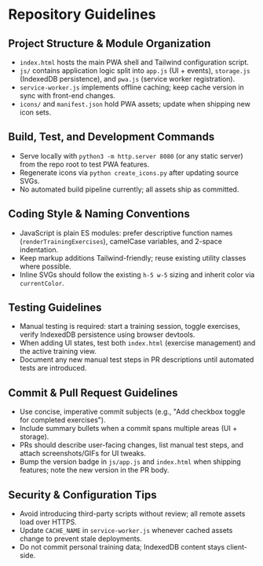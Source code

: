 # Repository Guidelines

## Project Structure & Module Organization
- `index.html` hosts the main PWA shell and Tailwind configuration script.
- `js/` contains application logic split into `app.js` (UI + events), `storage.js` (IndexedDB persistence), and `pwa.js` (service worker registration).
- `service-worker.js` implements offline caching; keep cache version in sync with front-end changes.
- `icons/` and `manifest.json` hold PWA assets; update when shipping new icon sets.

## Build, Test, and Development Commands
- Serve locally with `python3 -m http.server 8080` (or any static server) from the repo root to test PWA features.
- Regenerate icons via `python create_icons.py` after updating source SVGs.
- No automated build pipeline currently; all assets ship as committed.

## Coding Style & Naming Conventions
- JavaScript is plain ES modules: prefer descriptive function names (`renderTrainingExercises`), camelCase variables, and 2-space indentation.
- Keep markup additions Tailwind-friendly; reuse existing utility classes where possible.
- Inline SVGs should follow the existing `h-5 w-5` sizing and inherit color via `currentColor`.

## Testing Guidelines
- Manual testing is required: start a training session, toggle exercises, verify IndexedDB persistence using browser devtools.
- When adding UI states, test both `index.html` (exercise management) and the active training view.
- Document any new manual test steps in PR descriptions until automated tests are introduced.

## Commit & Pull Request Guidelines
- Use concise, imperative commit subjects (e.g., "Add checkbox toggle for completed exercises").
- Include summary bullets when a commit spans multiple areas (UI + storage).
- PRs should describe user-facing changes, list manual test steps, and attach screenshots/GIFs for UI tweaks.
- Bump the version badge in `js/app.js` and `index.html` when shipping features; note the new version in the PR body.

## Security & Configuration Tips
- Avoid introducing third-party scripts without review; all remote assets load over HTTPS.
- Update `CACHE_NAME` in `service-worker.js` whenever cached assets change to prevent stale deployments.
- Do not commit personal training data; IndexedDB content stays client-side.
